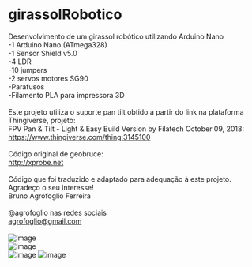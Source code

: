 # girassolRobotico
Desenvolvimento de um girassol robótico utilizando Arduino Nano<br>
-1 Arduino Nano (ATmega328)<br>
-1 Sensor Shield v5.0<br>
-4 LDR<br>
-10 jumpers<br>
-2 servos motores SG90<br>
-Parafusos<br>
-Filamento PLA para impressora 3D<br><br>
Este projeto utiliza o suporte pan tilt obtido a partir do link na plataforma Thingiverse, projeto:<br>
FPV Pan & Tilt - Light & Easy Build Version by Filatech October 09, 2018:<br>
https://www.thingiverse.com/thing:3145100<br><br>
Código original de geobruce:<br>
http://xprobe.net<br><br>
Código que foi traduzido e adaptado para adequação à este projeto.<br>
Agradeço o seu interesse!<br>
Bruno Agrofoglio Ferreira<br><br>
@agrofoglio nas redes sociais<br>
agrofoglio@gmail.com<br><br>
![image](https://user-images.githubusercontent.com/32941793/234558068-de0368f9-2466-4489-b5db-e8e259cc6624.png)<br>
![image](https://user-images.githubusercontent.com/32941793/234557000-2ce82013-6e80-43f8-8c18-9158a9ddf61f.png)<br>
![image](https://user-images.githubusercontent.com/32941793/234557145-b91a59bc-800b-47f0-a4b7-919b5be1a0dc.png)
![image](https://user-images.githubusercontent.com/32941793/234557242-94659261-f138-4e27-aaef-eb0733f7d9a7.png)
